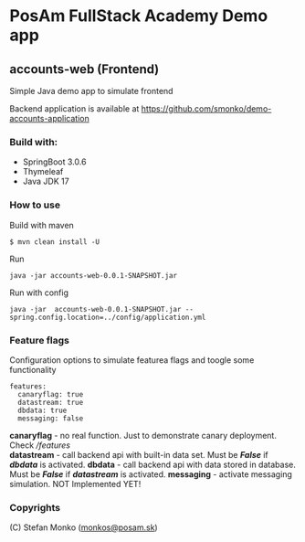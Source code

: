 # PosAm FullStack Academy Demo app

## accounts-web (Frontend)

Simple Java demo app to simulate frontend  

Backend application is available at https://github.com/smonko/demo-accounts-application  

### Build with:
- SpringBoot 3.0.6
- Thymeleaf
- Java JDK 17


### How to use

Build with maven
```
$ mvn clean install -U 
```

Run
```
java -jar accounts-web-0.0.1-SNAPSHOT.jar
```

Run with config
```
java -jar  accounts-web-0.0.1-SNAPSHOT.jar --spring.config.location=../config/application.yml
```

### Feature flags
Configuration options to simulate featurea flags and toogle some functionality

```
features:
  canaryflag: true
  datastream: true
  dbdata: true
  messaging: false
```

**canaryflag** - no real function. Just to demonstrate canary deployment. Check */features*  
**datastream** - call backend api with built-in data set. Must be ***False*** if ***dbdata*** is activated.
**dbdata** - call backend api with data stored in database. Must be ***False*** if ***datastream*** is activated.
**messaging** - activate messaging simulation. NOT Implemented YET!


### Copyrights
(C) Stefan Monko (monkos@posam.sk)